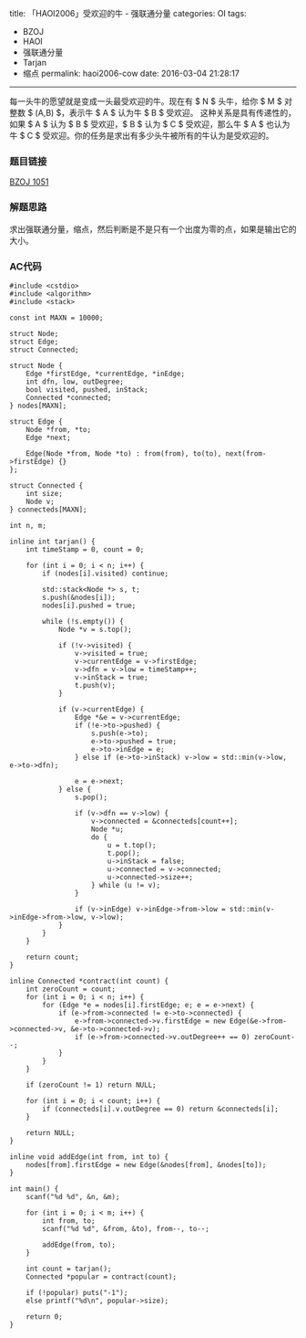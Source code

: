title: 「HAOI2006」受欢迎的牛 - 强联通分量
categories: OI
tags: 
  - BZOJ
  - HAOI
  - 强联通分量
  - Tarjan
  - 缩点
permalink: haoi2006-cow
date: 2016-03-04 21:28:17
---

每一头牛的愿望就是变成一头最受欢迎的牛。现在有 $ N $ 头牛，给你 $ M $ 对整数 $ (A,B) $，表示牛 $ A $ 认为牛 $ B $ 受欢迎。 这种关系是具有传递性的，如果 $ A $ 认为 $ B $ 受欢迎，$ B $ 认为 $ C $ 受欢迎，那么牛 $ A $ 也认为牛 $ C $ 受欢迎。你的任务是求出有多少头牛被所有的牛认为是受欢迎的。

<!-- more -->

### 题目链接
[BZOJ 1051](http://www.lydsy.com/JudgeOnline/problem.php?id=1051)

### 解题思路
求出强联通分量，缩点，然后判断是不是只有一个出度为零的点，如果是输出它的大小。

### AC代码
<!-- c++ -->
```
#include <cstdio>
#include <algorithm>
#include <stack>

const int MAXN = 10000;

struct Node;
struct Edge;
struct Connected;

struct Node {
	Edge *firstEdge, *currentEdge, *inEdge;
	int dfn, low, outDegree;
	bool visited, pushed, inStack;
	Connected *connected;
} nodes[MAXN];

struct Edge {
	Node *from, *to;
	Edge *next;

	Edge(Node *from, Node *to) : from(from), to(to), next(from->firstEdge) {}
};

struct Connected {
	int size;
	Node v;
} connecteds[MAXN];

int n, m;

inline int tarjan() {
	int timeStamp = 0, count = 0;

	for (int i = 0; i < n; i++) {
		if (nodes[i].visited) continue;

		std::stack<Node *> s, t;
		s.push(&nodes[i]);
		nodes[i].pushed = true;

		while (!s.empty()) {
			Node *v = s.top();

			if (!v->visited) {
				v->visited = true;
				v->currentEdge = v->firstEdge;
				v->dfn = v->low = timeStamp++;
				v->inStack = true;
				t.push(v);
			}

			if (v->currentEdge) {
				Edge *&e = v->currentEdge;
				if (!e->to->pushed) {
					s.push(e->to);
					e->to->pushed = true;
					e->to->inEdge = e;
				} else if (e->to->inStack) v->low = std::min(v->low, e->to->dfn);

				e = e->next;
			} else {
				s.pop();

				if (v->dfn == v->low) {
					v->connected = &connecteds[count++];
					Node *u;
					do {
						u = t.top();
						t.pop();
						u->inStack = false;
						u->connected = v->connected;
						u->connected->size++;
					} while (u != v);
				}

				if (v->inEdge) v->inEdge->from->low = std::min(v->inEdge->from->low, v->low);
			}
		}
	}

	return count;
}

inline Connected *contract(int count) {
	int zeroCount = count;
	for (int i = 0; i < n; i++) {
		for (Edge *e = nodes[i].firstEdge; e; e = e->next) {
			if (e->from->connected != e->to->connected) {
				e->from->connected->v.firstEdge = new Edge(&e->from->connected->v, &e->to->connected->v);
				if (e->from->connected->v.outDegree++ == 0) zeroCount--;
			}
		}
	}

	if (zeroCount != 1) return NULL;

	for (int i = 0; i < count; i++) {
		if (connecteds[i].v.outDegree == 0) return &connecteds[i];
	}

	return NULL;
}

inline void addEdge(int from, int to) {
	nodes[from].firstEdge = new Edge(&nodes[from], &nodes[to]);
}

int main() {
	scanf("%d %d", &n, &m);

	for (int i = 0; i < m; i++) {
		int from, to;
		scanf("%d %d", &from, &to), from--, to--;

		addEdge(from, to);
	}

	int count = tarjan();
	Connected *popular = contract(count);

	if (!popular) puts("-1");
	else printf("%d\n", popular->size);

	return 0;
}
```
